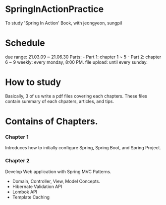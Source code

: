 # SpringInActionPractice
To study 'Spring In Action' Book, with jeongyeon, sungpil

# Schedule
due range: 21.03.09 ~ 21.06.30
Parts: 
	- Part 1: chapter 1 ~ 5
	- Part 2: chapter 6 ~ 9
weekly: every monday, 8:00 PM.
file upload: until every sunday.

# How to study
Basically, 3 of us write a pdf files covering each chapters. These files contain summary of each chpaters, articles, and tips.
# Contains of Chapters.
### Chapter 1
Introduces how to initially configure Spring, Spring Boot, and Spring Project.  

### Chapter 2
Develop Web application with Spring MVC Patterns.
- Domain, Controller, View, Model Concepts.
- Hibernate Validation API
- Lombok API
- Template Caching
